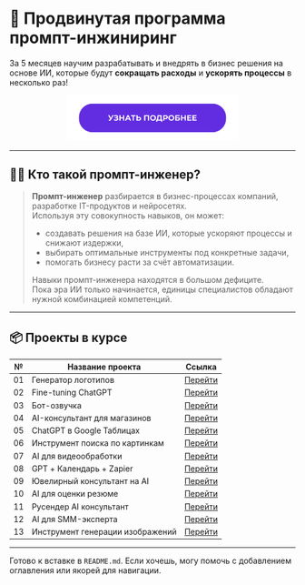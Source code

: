 # 🚀 Продвинутая программа **промпт-инжиниринг**

За 5 месяцев научим разрабатывать и внедрять в бизнес решения на основе ИИ, которые будут **сокращать расходы** и **ускорять процессы** в несколько раз!

<p align="center">
  <a href="https://zerocoder.ru/prompt-engineer-with-ai-course">
    <img src="https://github.com/ZerocoderUniversity/AI-course-prompt-engineering/blob/main/img/Click.png" alt="Узнать больше" width="300"/>
  </a>
</p>


---

## 👨‍💻 Кто такой промпт-инженер?

> **Промпт-инженер** разбирается в бизнес-процессах компаний, разработке IT-продуктов и нейросетях.  
> Используя эту совокупность навыков, он может:
>
> - создавать решения на базе ИИ, которые ускоряют процессы и снижают издержки,
> - выбирать оптимальные инструменты под конкретные задачи,
> - помогать бизнесу расти за счёт автоматизации.
>
> Навыки промпт-инженера находятся в большом дефиците.  
> Пока эра ИИ только начинается, единицы специалистов обладают нужной комбинацией компетенций.

---

## 📦 Проекты в курсе

| №  | Название проекта                              | Ссылка                                                                                       |
|----|-----------------------------------------------|----------------------------------------------------------------------------------------------|
| 01 | Генератор логотипов                           | [Перейти](https://github.com/ZerocoderUniversity/AI-course-prompt-engineering/tree/main/01Project_logo_generator) |
| 02 | Fine-tuning ChatGPT                           | [Перейти](https://github.com/ZerocoderUniversity/AI-course-prompt-engineering/tree/main/02Project_fine_tuning_project) |
| 03 | Бот-озвучка                                   | [Перейти](https://github.com/ZerocoderUniversity/AI-course-prompt-engineering/tree/main/03Project_voiceover_bot_ai) |
| 04 | AI-консультант для магазинов                  | [Перейти](https://github.com/ZerocoderUniversity/AI-course-prompt-engineering/tree/main/04Project_ai_store_consultant) |
| 05 | ChatGPT в Google Таблицах                     | [Перейти](https://github.com/ZerocoderUniversity/AI-course-prompt-engineering/tree/main/05Project_google_sheets_chatgpt) |
| 06 | Инструмент поиска по картинкам                | [Перейти](https://github.com/ZerocoderUniversity/AI-course-prompt-engineering/tree/main/06Project_image_search_tool) |
| 07 | AI для видеообработки                         | [Перейти](https://github.com/ZerocoderUniversity/AI-course-prompt-engineering/tree/main/07Project_video_processing_ai) |
| 08 | GPT + Календарь + Zapier                      | [Перейти](https://github.com/ZerocoderUniversity/AI-course-prompt-engineering/tree/main/08Project_calendar_gpt_zapier) |
| 09 | Ювелирный консультант на AI                   | [Перейти](https://github.com/ZerocoderUniversity/AI-course-prompt-engineering/tree/main/09Project_ai_jewelry_consultant) |
| 10 | AI для оценки резюме                          | [Перейти](https://github.com/ZerocoderUniversity/AI-course-prompt-engineering/tree/main/10Project_cv_scoring_assistant) |
| 11 | Русендер AI консультант                       | [Перейти](https://github.com/ZerocoderUniversity/AI-course-prompt-engineering/tree/main/11Project_ai_shop_consultant_rusender) |
| 12 | AI для SMM-эксперта                           | [Перейти](https://github.com/ZerocoderUniversity/AI-course-prompt-engineering/tree/main/12Project_smm_expert_ai) |
| 13 | Инструмент генерации изображений              | [Перейти](https://github.com/ZerocoderUniversity/AI-course-prompt-engineering/tree/main/13Project_image_generation_tool) |

---

Готово к вставке в `README.md`. Если хочешь, могу помочь с добавлением оглавления или якорей для навигации.
